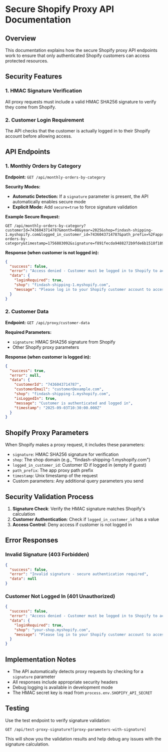 # Secure Shopify Proxy API Documentation

## Overview

This documentation explains how the secure Shopify proxy API endpoints work to ensure that only authenticated Shopify customers can access protected resources.

## Security Features

### 1. HMAC Signature Verification
All proxy requests must include a valid HMAC SHA256 signature to verify they come from Shopify.

### 2. Customer Login Requirement
The API checks that the customer is actually logged in to their Shopify account before allowing access.

## API Endpoints

### 1. Monthly Orders by Category
**Endpoint:** `GET /api/monthly-orders-by-category`

**Security Modes:**
- **Automatic Detection:** If a `signature` parameter is present, the API automatically enables secure mode
- **Explicit Mode:** Add `secure=true` to force signature validation

**Example Secure Request:**
```
GET /api/monthly-orders-by-category?customerId=7436043714787&month=08&year=2025&shop=findash-shipping-1.myshopify.com&logged_in_customer_id=7436043714787&path_prefix=%2Fapps%2Fmonthly-orders-by-category&timestamp=1756883092&signature=f891fecda9488272b9fde6b1518f18938f17de1c9ae4571a9f5a01be3c878808
```

**Response (when customer is not logged in):**
```json
{
  "success": false,
  "error": "Access denied - Customer must be logged in to Shopify to access this resource",
  "data": {
    "loginRequired": true,
    "shop": "findash-shipping-1.myshopify.com",
    "message": "Please log in to your Shopify customer account to access this resource"
  }
}
```

### 2. Customer Data
**Endpoint:** `GET /api/proxy/customer-data`

**Required Parameters:**
- `signature`: HMAC SHA256 signature from Shopify
- Other Shopify proxy parameters

**Response (when customer is logged in):**
```json
{
  "success": true,
  "error": null,
  "data": {
    "customerId": "7436043714787",
    "customerEmail": "customer@example.com",
    "shop": "findash-shipping-1.myshopify.com",
    "isLoggedIn": true,
    "message": "Customer is authenticated and logged in",
    "timestamp": "2025-09-03T10:30:00.000Z"
  }
}
```

## Shopify Proxy Parameters

When Shopify makes a proxy request, it includes these parameters:

- `signature`: HMAC SHA256 signature for verification
- `shop`: The shop domain (e.g., "findash-shipping-1.myshopify.com")
- `logged_in_customer_id`: Customer ID if logged in (empty if guest)
- `path_prefix`: The app proxy path prefix
- `timestamp`: Unix timestamp of the request
- Custom parameters: Any additional query parameters you send

## Security Validation Process

1. **Signature Check**: Verify the HMAC signature matches Shopify's calculation
2. **Customer Authentication**: Check if `logged_in_customer_id` has a value
3. **Access Control**: Deny access if customer is not logged in

## Error Responses

### Invalid Signature (403 Forbidden)
```json
{
  "success": false,
  "error": "Invalid signature - secure authentication required",
  "data": null
}
```

### Customer Not Logged In (401 Unauthorized)
```json
{
  "success": false,
  "error": "Access denied - Customer must be logged in to Shopify to access this resource",
  "data": {
    "loginRequired": true,
    "shop": "your-shop.myshopify.com",
    "message": "Please log in to your Shopify customer account to access this resource"
  }
}
```

## Implementation Notes

- The API automatically detects proxy requests by checking for a `signature` parameter
- All responses include appropriate security headers
- Debug logging is available in development mode
- The HMAC secret key is read from `process.env.SHOPIFY_API_SECRET`

## Testing

Use the test endpoint to verify signature validation:
```
GET /api/test-proxy-signature?[proxy-parameters-with-signature]
```

This will show you the validation results and help debug any issues with the signature calculation.
